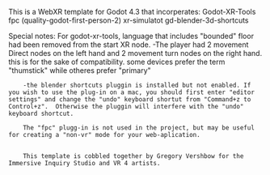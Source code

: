 This is a WebXR template for Godot 4.3 that incorperates:
	Godot-XR-Tools
	fpc (quality-godot-first-person-2)
	xr-simulatot 
	gd-blender-3d-shortcuts


Special notes:
	For godot-xr-tools, language that includes "bounded" floor had been removed from the start XR node.
		-The player had 2 movement Direct nodes on the left hand and 2 movement turn nodes on the right hand. this is for the sake of compatibility. some devices prefer the term "thumstick" while otheres prefer "primary"

		-the blender shortcuts pluggin is installed but not enabled. If you wish to use the plug-in on a mac, you should first enter "editor settings" and change the "undo" keyboard shortut from "Command+z to Control+z".  Otherwise the pluggin will interfere with the "undo" keyboard shortcut.
		
		The "fpc" plugg-in is not used in the project, but may be useful for creating a "non-vr" mode for your web-aplication. 
		
		
		This template is cobbled together by Gregory Vershbow for the Immersive Inquiry Studio and VR 4 artists. 
